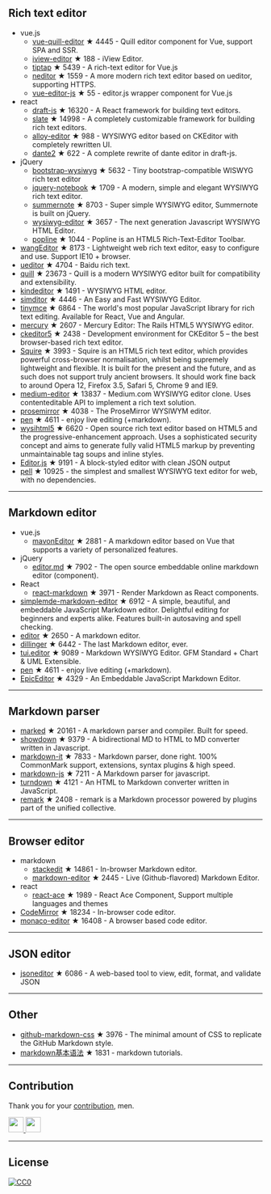 ## Rich text editor- vue.js  - [vue-quill-editor](https://github.com/surmon-china/vue-quill-editor) ★ 4445 - Quill editor component for Vue, support SPA and SSR.  - [iview-editor](https://github.com/iview/iview-editor) ★ 188 - iView Editor.  - [tiptap](https://github.com/heyscrumpy/tiptap) ★ 5439 - A rich-text editor for Vue.js  - [neditor](https://github.com/notadd/neditor) ★ 1559 - A more modern rich text editor based on ueditor, supporting HTTPS.  - [vue-editor-js](https://github.com/ChangJoo-Park/vue-editor-js) ★ 55 - editor.js wrapper component for Vue.js- react  - [draft-js](https://github.com/facebook/draft-js) ★ 16320 - A React framework for building text editors.  - [slate](https://github.com/ianstormtaylor/slate) ★ 14998 - A completely customizable framework for building rich text editors.  - [alloy-editor](https://github.com/liferay/alloy-editor/) ★ 988 - WYSIWYG editor based on CKEditor with completely rewritten UI.  - [dante2](https://github.com/michelson/dante2) ★ 622 - A complete rewrite of dante editor in draft-js.- jQuery  - [bootstrap-wysiwyg](https://github.com/mindmup/bootstrap-wysiwyg/) ★ 5632 - Tiny bootstrap-compatible WISWYG rich text editor  - [jquery-notebook](https://github.com/raphaelcruzeiro/jquery-notebook) ★ 1709 - A modern, simple and elegant WYSIWYG rich text editor.  - [summernote](https://github.com/summernote/summernote) ★ 8703 - Super simple WYSIWYG editor, Summernote is built on jQuery.  - [wysiwyg-editor](https://github.com/froala/wysiwyg-editor) ★ 3657 - The next generation Javascript WYSIWYG HTML Editor.  - [popline](https://github.com/kenshin54/popline) ★ 1044 - Popline is an HTML5 Rich-Text-Editor Toolbar.- [wangEditor](https://github.com/wangfupeng1988/wangEditor) ★ 8173 - Lightweight web rich text editor, easy to configure and use. Support IE10 + browser.- [ueditor](https://github.com/fex-team/ueditor) ★ 4704 - Baidu rich text.- [quill](https://github.com/quilljs/quill) ★ 23673 - Quill is a modern WYSIWYG editor built for compatibility and extensibility.- [kindeditor](https://github.com/kindsoft/kindeditor) ★ 1491 - WYSIWYG HTML editor.- [simditor](https://github.com/mycolorway/simditor) ★ 4446 - An Easy and Fast WYSIWYG Editor.- [tinymce](https://github.com/tinymce/tinymce) ★ 6864 - The world's most popular JavaScript library for rich text editing. Available for React, Vue and Angular.- [mercury](https://github.com/jejacks0n/mercury) ★ 2607 - Mercury Editor: The Rails HTML5 WYSIWYG editor.- [ckeditor5](https://github.com/ckeditor/ckeditor5) ★ 2438 - Development environment for CKEditor 5 – the best browser-based rich text editor.- [Squire](https://github.com/neilj/Squire) ★ 3993 - Squire is an HTML5 rich text editor, which provides powerful cross-browser normalisation, whilst being supremely lightweight and flexible. It is built for the present and the future, and as such does not support truly ancient browsers. It should work fine back to around Opera 12, Firefox 3.5, Safari 5, Chrome 9 and IE9.- [medium-editor](https://github.com/yabwe/medium-editor) ★ 13837 - Medium.com WYSIWYG editor clone. Uses contenteditable API to implement a rich text solution.- [prosemirror](https://github.com/ProseMirror/prosemirror) ★ 4038 - The ProseMirror WYSIWYM editor.- [pen](https://github.com/sofish/pen) ★ 4611 - enjoy live editing (+markdown).- [wysihtml5](https://github.com/xing/wysihtml5) ★ 6620 - Open source rich text editor based on HTML5 and the progressive-enhancement approach. Uses a sophisticated security concept and aims to generate fully valid HTML5 markup by preventing unmaintainable tag soups and inline styles.- [Editor.js](https://github.com/codex-team/editor.js) ★ 9191 - A block-styled editor with clean JSON output- [pell](https://github.com/jaredreich/pell) ★ 10925 - the simplest and smallest WYSIWYG text editor for web, with no dependencies.---## Markdown editor- vue.js  - [mavonEditor](https://github.com/hinesboy/mavonEditor) ★ 2881 -   A markdown editor based on Vue that supports a variety of personalized features.- jQuery  - [editor.md](https://github.com/pandao/editor.md) ★ 7902 - The open source embeddable online markdown editor (component).- React  - [react-markdown](https://github.com/rexxars/react-markdown) ★ 3971 - Render Markdown as React components.- [simplemde-markdown-editor](https://github.com/sparksuite/simplemde-markdown-editor) ★ 6912 -  A simple, beautiful, and embeddable JavaScript Markdown editor. Delightful editing for beginners and experts alike. Features built-in autosaving and spell checking.- [editor](https://github.com/lepture/editor) ★ 2650 - A markdown editor.- [dillinger](https://github.com/joemccann/dillinger) ★ 6442 - The last Markdown editor, ever.- [tui.editor](https://github.com/nhnent/tui.editor) ★ 9089 - Markdown WYSIWYG Editor. GFM Standard + Chart & UML Extensible.- [pen](https://github.com/sofish/pen) ★ 4611 - enjoy live editing (+markdown).- [EpicEditor](https://github.com/OscarGodson/EpicEditor) ★ 4329 - An Embeddable JavaScript Markdown Editor.---## Markdown parser- [marked](https://github.com/markedjs/marked) ★ 20161 - A markdown parser and compiler. Built for speed.- [showdown](https://github.com/showdownjs/showdown) ★ 9379 - A bidirectional MD to HTML to MD converter written in Javascript.- [markdown-it](https://github.com/markdown-it/markdown-it) ★ 7833 - Markdown parser, done right. 100% CommonMark support, extensions, syntax plugins & high speed.- [markdown-js](https://github.com/evilstreak/markdown-js) ★ 7211 - A Markdown parser for javascript.- [turndown](https://github.com/domchristie/turndown) ★ 4121 - An HTML to Markdown converter written in JavaScript.- [remark](https://github.com/remarkjs/remark) ★ 2408 - remark is a Markdown processor powered by plugins part of the unified collective.---## Browser editor- markdown  - [stackedit](https://github.com/benweet/stackedit) ★ 14861 - In-browser Markdown editor.  - [markdown-editor](https://github.com/jbt/markdown-editor) ★ 2445 - Live (Github-flavored) Markdown Editor.- react  - [react-ace](https://github.com/securingsincity/react-ace) ★ 1989 - React Ace Component, Support multiple languages and themes- [CodeMirror](https://github.com/codemirror/CodeMirror) ★ 18234 - In-browser code editor.- [monaco-editor](https://github.com/Microsoft/monaco-editor) ★ 16408 - A browser based code editor.---## JSON editor- [jsoneditor](https://github.com/josdejong/jsoneditor) ★ 6086 - A web-based tool to view, edit, format, and validate JSON---## Other- [github-markdown-css](https://github.com/sindresorhus/github-markdown-css) ★ 3976 - The minimal amount of CSS to replicate the GitHub Markdown style.- [markdown基本语法](https://github.com/younghz/Markdown) ★ 1831 - markdown tutorials.---## ContributionThank you for your [contribution](https://github.com/xjh22222228/awesome-web-editor/issues), men.<a href="https://github.com/1c7/">  <img src="https://avatars1.githubusercontent.com/u/1804755?s=460&v=4" width="30px" height="30px" /></a><a href="https://github.com/ChangJoo-Park/">  <img src="https://avatars1.githubusercontent.com/u/1451365?s=460&v=4" width="30px" height="30px" /></a>---## License[![CC0](http://mirrors.creativecommons.org/presskit/buttons/88x31/svg/cc-zero.svg)](https://creativecommons.org/publicdomain/zero/1.0/)